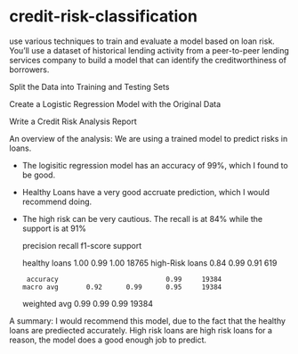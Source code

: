 # credit-risk-classification

use various techniques to train and evaluate a model based on loan risk. You’ll use a dataset of historical lending activity from a peer-to-peer lending services company to build a model that can identify the creditworthiness of borrowers.

Split the Data into Training and Testing Sets

Create a Logistic Regression Model with the Original Data

Write a Credit Risk Analysis Report

An overview of the analysis: We are using a trained model to predict risks in loans.
- The logisitic regression model has an accuracy of 99%, which I found to be good.
- Healthy Loans have a very good accruate prediction, which I would recommend doing.
- The high risk can be very cautious. The recall is at 84% while the support is at 91%

   precision    recall  f1-score   support

  healthy loans       1.00      0.99      1.00     18765
high-Risk loans       0.84      0.99      0.91       619

       accuracy                           0.99     19384
      macro avg       0.92      0.99      0.95     19384
   weighted avg       0.99      0.99      0.99     19384

A summary: I would recommend this model, due to the fact that the healthy loans are prediected accurately. High risk loans are high risk loans for a reason, the model does a good enough job to predict.
